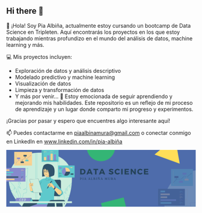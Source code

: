 ## Hi there 👋

<!--
**PIA-2024/PIA-2024** is a ✨ _special_ ✨ repository because its `README.md` (this file) appears on your GitHub profile.

Here are some ideas to get you started:

- 🔭 I’m currently working on ...
- 🌱 I’m currently learning ...
- 👯 I’m looking to collaborate on ...
- 🤔 I’m looking for help with ...
- 💬 Ask me about ...
- 📫 How to reach me: ...
- 😄 Pronouns: ...
- ⚡ Fun fact: ...
-->
👋 ¡Hola! Soy Pia Albiña, actualmente estoy cursando un bootcamp de Data Science en Tripleten. Aquí encontrarás los proyectos en los que estoy trabajando mientras profundizo en el mundo del análisis de datos, machine learning y más.

💻 Mis proyectos incluyen:

* Exploración de datos y análisis descriptivo
* Modelado predictivo y machine learning
* Visualización de datos
* Limpieza y transformación de datos
* Y más por venir... 🚀
Estoy emocionada de seguir aprendiendo y mejorando mis habilidades. Este repositorio es un reflejo de mi proceso de aprendizaje y un lugar donde comparto mi progreso y experimentos.

¡Gracias por pasar y espero que encuentres algo interesante aquí!

📫 Puedes contactarme en piaalbinamura@gmail.com o conectar conmigo en LinkedIn en www.linkedin.com/in/pia-albiña


<div id="header" align="center">
  <img decoding="async" src="Imagen Banner.png"/>
</div>
